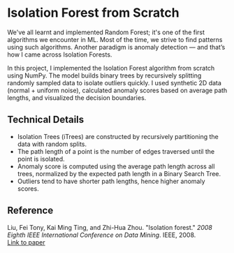 # Isolation Forest from Scratch

We've all learnt and implemented Random Forest; it's one of the first algorithms we encounter in ML. Most of the time, we strive to find patterns using such algorithms. Another paradigm is anomaly detection — and that’s how I came across Isolation Forests.

In this project, I implemented the Isolation Forest algorithm from scratch using NumPy. The model builds binary trees by recursively splitting randomly sampled data to isolate outliers quickly. I used synthetic 2D data (normal + uniform noise), calculated anomaly scores based on average path lengths, and visualized the decision boundaries.

## Technical Details
- Isolation Trees (iTrees) are constructed by recursively partitioning the data with random splits.
- The path length of a point is the number of edges traversed until the point is isolated.
- Anomaly score is computed using the average path length across all trees, normalized by the expected path length in a Binary Search Tree.
- Outliers tend to have shorter path lengths, hence higher anomaly scores.

## Reference
Liu, Fei Tony, Kai Ming Ting, and Zhi-Hua Zhou. "Isolation forest." *2008 Eighth IEEE International Conference on Data Mining*. IEEE, 2008.  
[Link to paper](https://cs.nju.edu.cn/zhouzh/zhouzh.files/publication/icdm08b.pdf)
